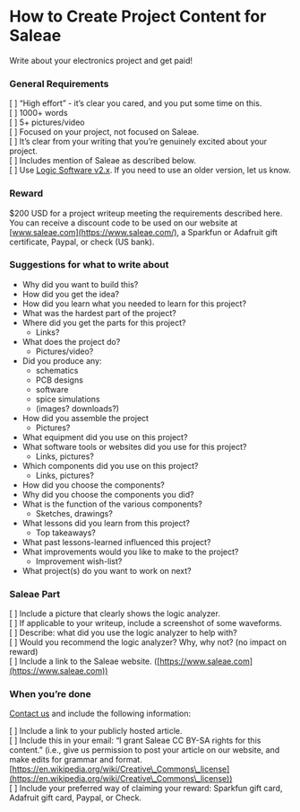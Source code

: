 # How to Create Project Content for Saleae

Write about your electronics project and get paid!

### General Requirements

\[   ] “High effort” - it’s clear you cared, and you put some time on this.\
\[   ] 1000+ words\
\[   ] 5+ pictures/video\
\[   ] Focused on your project, not focused on Saleae.\
\[   ] It’s clear from your writing that you’re genuinely excited about your project.\
\[   ] Includes mention of Saleae as described below.\
\[   ] Use [Logic Software v2.x](https://discuss.saleae.com/). If you need to use an older version, let us know.

### Reward

$200 USD for a project writeup meeting the requirements described here. You can receive a discount code to be used on our website at [www.saleae.com](https://www.saleae.com/), a Sparkfun or Adafruit gift certificate, Paypal, or check (US bank).

### Suggestions for what to write about

* Why did you want to build this?
* How did you get the idea?
* How did you learn what you needed to learn for this project?
* What was the hardest part of the project?
* Where did you get the parts for this project?
  * Links?
* What does the project do?
  * Pictures/video?
* Did you produce any:
  * schematics
  * PCB designs
  * software
  * spice simulations
  * (images? downloads?)
* How did you assemble the project
  * Pictures?
* What equipment did you use on this project?
* What software tools or websites did you use for this project?
  * Links, pictures?
* Which components did you use on this project?&#x20;
  * Links, pictures?
* How did you choose the components?&#x20;
* Why did you choose the components you did?
* What is the function of the various components?
  * Sketches, drawings?
* What lessons did you learn from this project?
  * Top takeaways?
* What past lessons-learned influenced this project?
* What improvements would you like to make to the project?
  * Improvement wish-list?
* What project(s) do you want to work on next?

### Saleae Part

\[   ] Include a picture that clearly shows the logic analyzer.\
\[   ] If applicable to your writeup, include a screenshot of some waveforms. \
\[   ] Describe: what did you use the logic analyzer to help with? \
\[   ] Would you recommend the logic analyzer? Why, why not? (no impact on reward)\
\[   ] Include a link to the Saleae website. ([https://www.saleae.com](https://www.saleae.com))

### When you’re done

[Contact us](https://contact.saleae.com/hc/en-us/requests/new) and include the following information:

\[   ] Include a link to your publicly hosted article. \
\[   ] Include this in your email: “I grant Saleae CC BY-SA rights for this content.” (i.e., give us permission to post your article on our website, and make edits for grammar and format. [https://en.wikipedia.org/wiki/Creative\_Commons\_license](https://en.wikipedia.org/wiki/Creative\_Commons\_license)) \
\[   ] Include your preferred way of claiming your reward: Sparkfun gift card, Adafruit gift card, Paypal, or Check.
